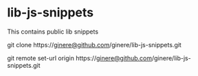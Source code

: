 # lib-js-snippets
This contains public lib snippets

git clone https://ginere@github.com/ginere/lib-js-snippets.git

git remote set-url origin https://ginere@github.com/ginere/lib-js-snippets.git